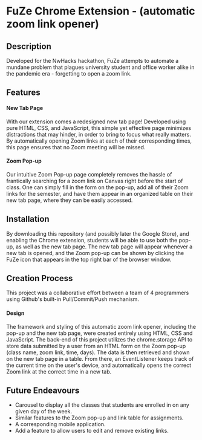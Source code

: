 
# FuZe Chrome Extension - (automatic zoom link opener)

## Description
Developed for the NwHacks hackathon, FuZe attempts to automate a mundane problem that plagues university student and office worker alike in the pandemic era - forgetting to open a zoom link.


## Features

#### New Tab Page
With our extension comes a redesigned new tab page! Developed using pure HTML, CSS, and JavaScript, this simple yet effective page minimizes distractions that may hinder, in order to bring to focus what really matters. By automatically opening Zoom links at each of their corresponding times, this page ensures that no Zoom meeting will be missed.

#### Zoom Pop-up
Our intuitive Zoom Pop-up page completely removes the hassle of frantically searching for a zoom link on Canvas right before the start of class. One can simply fill in the form on the pop-up, add all of their Zoom links for the semester, and have them appear in an organized table on their new tab page, where they can be easily accessed.


## Installation
By downloading this repository (and possibly later the Google Store), and enabling the Chrome extension, students will be able to use both the pop-up, as well as the new tab page. The new tab page will appear whenever a new tab is opened, and the Zoom pop-up can be shown by clicking the FuZe icon that appears in the top right bar of the browser window.


## Creation Process
This project was a collaborative effort between a team of 4 programmers using Github's built-in Pull/Commit/Push mechanism.

#### Design
The framework and styling of this automatic zoom link opener, including the pop-up and the new tab page, were created entirely using HTML, CSS and JavaScript. The back-end of this project utilizes the chrome.storage API to store data submitted by a user from an HTML form on the Zoom pop-up (class name, zoom link, time, days). The data is then retrieved and shown on the new tab page in a table. From there, an EventListener keeps track of the current time on the user's device, and automatically opens the correct Zoom link at the correct time in a new tab.


## Future Endeavours
  - Carousel to display all the classes that students are enrolled in on any given day of the week.
  - Similar features to the Zoom pop-up and link table for assignments.
  - A corresponding mobile application.
  - Add a feature to allow users to edit and remove existing links.
